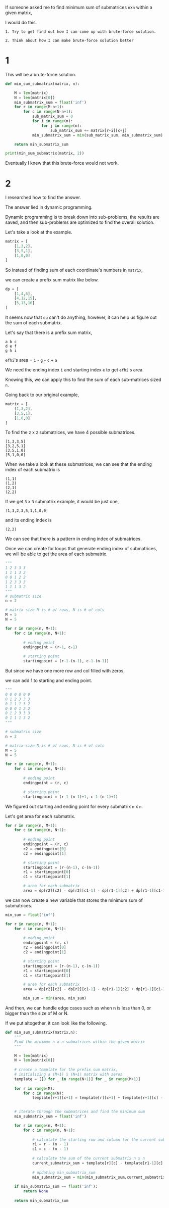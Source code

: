 If someone asked me to find minimum sum of submatrices `n`x`n` within a given matrix,

I would do this.

```
1. Try to get find out how I can come up with brute-force solution.

2. Think about how I can make brute-force solution better
```

# 1

This will be a brute-force solution.

```py
def min_sum_submatrix(matrix, n):

    M = len(matrix)
    N = len(matrix[0])
    min_submatrix_sum = float('inf')
    for r in range(M-n+1):
        for c in range(N-n+1):
            sub_matrix_sum = 0
            for i in range(n):
                for j in range(n):
                    sub_matrix_sum += matrix[r+i][c+j]
            min_submatrix_sum = min(sub_matrix_sum, min_submatrix_sum)

    return min_submatrix_sum

print(min_sum_submatrix(matrix, 2))
```

Eventually I knew that this brute-force would not work.


# 2

I researched how to find the answer. 

The answer lied in dynamic programming.

Dynamic programming is to break down into sub-problems, the results are saved, and then sub-problems are optimized to find the overall solution.

Let's take a look at the example.

```py
matrix = [
    [1,3,2],
    [3,5,1],
    [1,0,0]
]
```

So instead of finding sum of each coordinate's numbers in `matrix`,

we can create a prefix sum matrix like below.

```py
dp = [
    [1,4,6],
    [4,12,15],
    [5,13,16]
]
```

It seems now that `dp` can't do anything, however, it can help us figure out the sum of each submatrix.

Let's say that there is a prefix sum matrix,

```
a b c
d e f
g h i
```

`efhi`'s area = `i` - `g` - `c` + `a`

We need the ending index `i` and starting index `e` to get `efhi`'s area.

Knowing this, we can apply this to find the sum of each sub-matrices sized `n`.

Going back to our original example,

```py
matrix = [
    [1,3,2],
    [3,5,1],
    [1,0,0]
]
```

To find the `2` x `2` submatrices, we have 4 possible submatrices.

```
[1,3,3,5]
[3,2,5,1]
[3,5,1,0]
[5,1,0,0]
```

When we take a look at these submatrices, we can see that the ending index of each submatrix is 

```
(1,1)
(1,2)
(2,1)
(2,2)
```

If we get `3` x `3` submatrix example, it would be just one,

```
[1,3,2,3,5,1,1,0,0]
```

and its ending index is

```
(2,2)
```

We can see that there is a pattern in ending index of submatrices.

Once we can create for loops that generate ending index of submatrices, we will be able to get the area of each submatrix.

```py
"""
1 2 3 3 3
1 1 1 3 2
0 0 1 2 2
1 2 3 3 3
1 1 1 3 2
"""
# submatrix size
n = 2

# matrix size M is # of rows, N is # of cols
M = 5
N = 5

for r in range(n, M+1):
    for c in range(n, N+1):
        
        # ending point
        endingpoint = (r-1, c-1)

        # starting point
        startingpoint = (r-1-(n-1), c-1-(n-1))
```

But since we have one more row and col filled with zeros,

we can add 1 to starting and ending point.

```py
"""
0 0 0 0 0 0
0 1 2 3 3 3
0 1 1 1 3 2
0 0 0 1 2 2
0 1 2 3 3 3
0 1 1 1 3 2
"""

# submatrix size
n = 2

# matrix size M is # of rows, N is # of cols
M = 5
N = 5

for r in range(n, M+1):
    for c in range(n, N+1):
        
        # ending point
        endingpoint = (r, c)

        # starting point
        startingpoint = (r-1-(n-1)+1, c-1-(n-1)+1)
```

We figured out starting and ending point for every submatrix `n` x `n`.

Let's get area for each submatrix.

```py
for r in range(n, M+1):
    for c in range(n, N+1):
        
        # ending point
        endingpoint = (r, c)
        r2 = endingpoint[0]
        c2 = endingpoint[1]

        # starting point
        startingpoint = (r-(n-1), c-(n-1))
        r1 = startingpoint[0]
        c1 = startingpoint[1]

        # area for each submatrix
        area = dp[r2][c2] - dp[r2][c1-1] - dp[r1-1][c2] + dp[r1-1][c1-1]
```

we can now create a new variable that stores the minimum sum of submatrices.

```py
min_sum = float('inf')

for r in range(n, M+1):
    for c in range(n, N+1):
        
        # ending point
        endingpoint = (r, c)
        r2 = endingpoint[0]
        c2 = endingpoint[1]

        # starting point
        startingpoint = (r-(n-1), c-(n-1))
        r1 = startingpoint[0]
        c1 = startingpoint[1]

        # area for each submatrix
        area = dp[r2][c2] - dp[r2][c1-1] - dp[r1-1][c2] + dp[r1-1][c1-1]

        min_sum = min(area, min_sum)
```

And then, we can handle edge cases such as when n is less than 0, or bigger than the size of M or N.

If we put altogether, it can look like the following.

```py
def min_sum_submatrix(matrix,n):
    """
    Find the minimum n x n submatrices within the given matrix
    """

    M = len(matrix)
    N = len(matrix[0])
    
    # create a template for the prefix sum matrix, 
    # initializing a (M+1) x (N+1) matrix with zeros
    template = [[0 for _ in range(N+1)] for _ in range(M+1)]
    
    for r in range(M):
        for c in range(N):
            template[r+1][c+1] = template[r][c+1] + template[r+1][c] - template[r][c] + matrix[r][c]
    

    # iterate through the submatrices and find the minimum sum
    min_submatrix_sum = float('inf')

    for r in range(n, M+1):
        for c in range(n, N+1):
            
            # calculate the starting row and column for the current submatrix
            r1 = r - (n - 1)
            c1 = c - (n - 1)
            
            # calculate the sum of the current submatrix n x n
            current_submatrix_sum = template[r][c] - template[r1-1][c] - template[r][c1-1] + template[r1-1][c1-1]
            
            # updating min_submatrix_sum
            min_submatrix_sum = min(min_submatrix_sum,current_submatrix_sum)
    
    if min_submatrix_sum == float('inf'):
        return None
    
    return min_submatrix_sum
```
